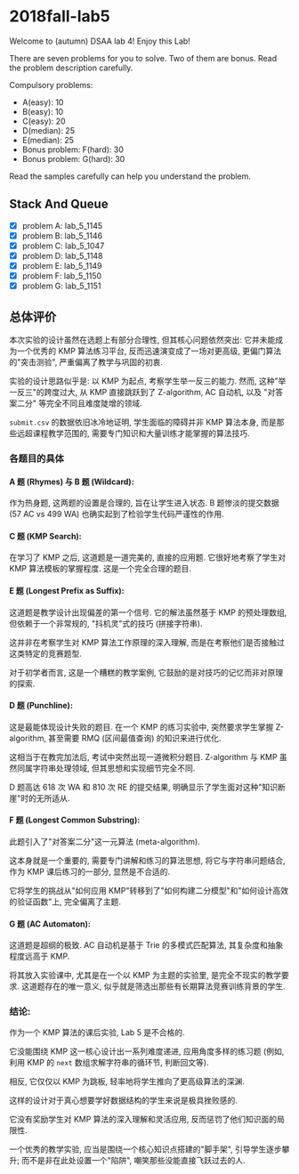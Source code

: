 # 2018fall-lab5

Welcome to (autumn) DSAA lab 4! Enjoy this Lab!

There are seven problems for you to solve. Two of them are bonus. Read the problem description carefully.

Compulsory problems:

+ A(easy): 10
+ B(easy): 10
+ C(easy): 20
+ D(median): 25
+ E(median): 25
+ Bonus problem: F(hard): 30
+ Bonus problem: G(hard): 30

Read the samples carefully can help you understand the problem.

## Stack And Queue

+ [x] problem A: lab_5_1145
+ [x] problem B: lab_5_1146
+ [x] problem C: lab_5_1047
+ [x] problem D: lab_5_1148
+ [x] problem E: lab_5_1149
+ [x] problem F: lab_5_1150
+ [x] problem G: lab_5_1151

## 总体评价

本次实验的设计虽然在选题上有部分合理性, 但其核心问题依然突出: 它并未能成为一个优秀的 KMP 算法练习平台, 反而迅速演变成了一场对更高级, 更偏门算法的"突击测验", 严重偏离了教学与巩固的初衷.

实验的设计思路似乎是: 以 KMP 为起点, 考察学生举一反三的能力. 然而, 这种"举一反三"的跨度过大, 从 KMP 直接跳跃到了 Z-algorithm, AC 自动机, 以及 "对答案二分" 等完全不同且难度陡增的领域.

`submit.csv` 的数据依旧冰冷地证明, 学生面临的障碍并非 KMP 算法本身, 而是那些远超课程教学范围的, 需要专门知识和大量训练才能掌握的算法技巧.

###  各题目的具体

#### A 题 (Rhymes) 与 B 题 (Wildcard):

作为热身题, 这两题的设置是合理的, 旨在让学生进入状态. B 题惨淡的提交数据 (57 AC vs 499 WA) 也确实起到了检验学生代码严谨性的作用.

#### C 题 (KMP Search):

在学习了 KMP 之后, 这道题是一道完美的, 直接的应用题. 它很好地考察了学生对 KMP 算法模板的掌握程度. 这是一个完全合理的题目.

#### E 题 (Longest Prefix as Suffix):

这道题是教学设计出现偏差的第一个信号. 它的解法虽然基于 KMP 的预处理数组, 但依赖于一个非常规的, "抖机灵"式的技巧 (拼接字符串).

这并非在考察学生对 KMP 算法工作原理的深入理解, 而是在考察他们是否接触过这类特定的竞赛题型.

对于初学者而言, 这是一个糟糕的教学案例, 它鼓励的是对技巧的记忆而非对原理的探索.

#### D 题 (Punchline):

这是最能体现设计失败的题目. 在一个 KMP 的练习实验中, 突然要求学生掌握 Z-algorithm, 甚至需要 RMQ (区间最值查询) 的知识来进行优化.

这相当于在教完加法后, 考试中突然出现一道微积分题目. Z-algorithm 与 KMP 虽然同属字符串处理领域, 但其思想和实现细节完全不同.

D 题高达 618 次 WA 和 810 次 RE 的提交结果, 明确显示了学生面对这种"知识断崖"时的无所适从.

#### F 题 (Longest Common Substring):

此题引入了"对答案二分"这一元算法 (meta-algorithm).

这本身就是一个重要的, 需要专门讲解和练习的算法思想, 将它与字符串问题结合, 作为 KMP 课后练习的一部分, 显然是不合适的.

它将学生的挑战从"如何应用 KMP"转移到了"如何构建二分模型"和"如何设计高效的验证函数"上, 完全偏离了主题.

#### G 题 (AC Automaton):

这道题是超纲的极致. AC 自动机是基于 Trie 的多模式匹配算法, 其复杂度和抽象程度远高于 KMP.

将其放入实验课中, 尤其是在一个以 KMP 为主题的实验里, 是完全不现实的教学要求. 这道题存在的唯一意义, 似乎就是筛选出那些有长期算法竞赛训练背景的学生.

### 结论:

作为一个 KMP 算法的课后实验, Lab 5 是不合格的.

它没能围绕 KMP 这一核心设计出一系列难度递进, 应用角度多样的练习题 (例如, 利用 KMP 的 `next` 数组求解字符串的循环节, 判断回文等).

相反, 它仅仅以 KMP 为跳板, 轻率地将学生推向了更高级算法的深渊.

这样的设计对于真心想要学好数据结构的学生来说是极具挫败感的.

它没有奖励学生对 KMP 算法的深入理解和灵活应用, 反而惩罚了他们知识面的局限性.

一个优秀的教学实验, 应当是围绕一个核心知识点搭建的"脚手架", 引导学生逐步攀升; 而不是非在此处设置一个"陷阱", 嘲笑那些没能直接飞跃过去的人.
